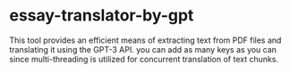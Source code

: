# essay-translator-by-gpt
This tool provides an efficient means of extracting text from PDF files and translating it using the GPT-3 API. you can add as many keys as you can since multi-threading is utilized for concurrent translation of text chunks.
